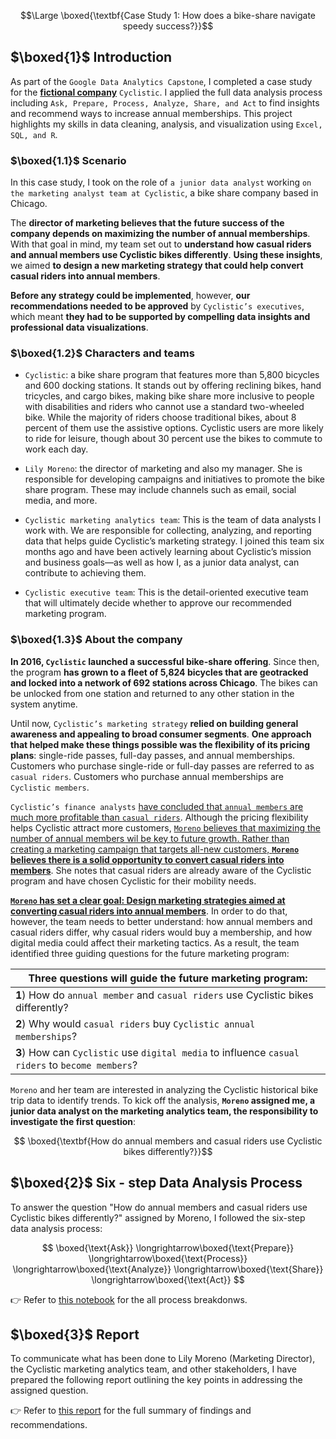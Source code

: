 $$\Large \boxed{\textbf{Case Study 1: How does a bike-share navigate speedy success?}}$$

## $\boxed{1}$ Introduction

As part of the `Google Data Analytics Capstone`, I completed a case study for the <u>**fictional company**</u> `Cyclistic`. I applied the full data analysis process including `Ask, Prepare, Process, Analyze, Share, and Act` to find insights and recommend ways to increase annual memberships. This project highlights my skills in data cleaning, analysis, and visualization using `Excel, SQL, and R`. 

### $\boxed{1.1}$ Scenario


In this case study, I took on the role of `a junior data analyst` working `on the marketing analyst team at Cyclistic`, a bike share company based in Chicago. 

The **director of marketing believes that the future success of the company depends on maximizing the number of annual memberships**. With that goal in mind, my team set out to **understand how casual riders and annual members use Cyclistic bikes differently**. **Using these insights**, we aimed **to design a new marketing strategy that could help convert casual riders into annual members**. 

**Before any strategy could be implemented**, however, **our recommendations needed to be approved** by `Cyclistic’s executives`, which meant **they had to be supported by compelling data insights and professional data visualizations**.

### $\boxed{1.2}$ Characters and teams

- `Cyclistic`: a bike share program that features more than 5,800 bicycles and 600 docking stations. It stands out by offering reclining bikes, hand tricycles, and cargo bikes, making bike share more inclusive to people with disabilities and riders who cannot use a standard two-wheeled bike. While the majority of riders choose traditional bikes, about 8 percent of them use the assistive options. Cyclistic users are more likely to ride for leisure, though about 30 percent use the bikes to commute to work each day.

- `Lily Moreno`: the director of marketing and also my manager. She is responsible for developing campaigns and initiatives to promote the bike share program. These may include channels such as email, social media, and more.

- `Cyclistic marketing analytics team`: This is the team of data analysts I work with. We are responsible for collecting, analyzing, and reporting data that helps guide Cyclistic’s marketing strategy. I joined this team six months ago and have been actively learning about Cyclistic’s mission and business goals—as well as how I, as a junior data analyst, can contribute to achieving them.

- `Cyclistic executive team`: This is the detail-oriented executive team that will ultimately decide whether to approve our recommended marketing program.

### $\boxed{1.3}$ About the company 

**In 2016, `Cyclistic` launched a successful bike-share offering**. Since then, the program **has grown to a fleet of 5,824 bicycles that are geotracked and locked into a network of 692 stations across Chicago**. The bikes can be unlocked from one station and returned to any other station in the system anytime. 

Until now, `Cyclistic’s marketing strategy` **relied on building general awareness and appealing to broad consumer segments**. **One approach that helped make these things possible was the flexibility of its pricing plans**: single-ride passes, full-day passes, and annual memberships. Customers who purchase single-ride or full-day passes are referred to as `casual riders`. Customers who purchase annual memberships are `Cyclistic members`. 

`Cyclistic’s finance analysts` <u> have concluded that `annual members` are much more profitable than `casual riders`</u>. Although the pricing flexibility helps Cyclistic attract more customers, <u>`Moreno` believes that maximizing the number of annual members wil be key to future growth. Rather than creating a marketing campaign that targets all-new customers, **`Moreno` believes there is a solid opportunity to convert casual riders into members**</u>. She notes that casual riders are already aware of the Cyclistic program and have chosen Cyclistic for their mobility needs. 

<u>**`Moreno` has set a clear goal: Design marketing strategies aimed at converting casual riders into annual members**</u>. In order to do that, however, the team needs to better understand: how annual members and casual riders differ, why casual riders would buy a membership, and how digital media could affect their marketing tactics. As a result, the team identified three guiding questions for the future marketing program: 

|**Three questions will guide the future marketing program:**|
  |---|
  |**1**) How do `annual member` and `casual riders` use Cyclistic bikes differently?|
  |**2**) Why would `casual riders` buy `Cyclistic annual memberships`?|
  |**3**) How can `Cyclistic` use `digital media` to influence `casual riders` to `become members`?|

`Moreno` and her team are interested in analyzing the Cyclistic historical bike trip data to identify trends. To kick off the analysis, **`Moreno` assigned me, a junior data analyst on the marketing analytics team, the responsibility to investigate the first question**:

$$ \boxed{\textbf{How do annual members and casual riders use Cyclistic bikes differently?}}$$


## $\boxed{2}$ Six - step Data Analysis Process
To answer the question "How do annual members and casual riders use Cyclistic bikes differently?" assigned by Moreno, I followed the six-step data analysis process:

$$
\boxed{\text{Ask}} \longrightarrow\boxed{\text{Prepare}} \longrightarrow\boxed{\text{Process}} \longrightarrow\boxed{\text{Analyze}} \longrightarrow\boxed{\text{Share}} \longrightarrow\boxed{\text{Act}}
$$

👉 Refer to [this notebook](#cyclistic_member_vs_casual_analysis.ipynb) for the all process breakdonws.
## $\boxed{3}$ Report
To communicate what has been done to Lily Moreno (Marketing Director), the Cyclistic marketing analytics team, and other stakeholders, I have prepared the following report outlining the key points in addressing the assigned question.

👉 Refer to [this report](#report.pdf) for the full summary of findings and recommendations.




